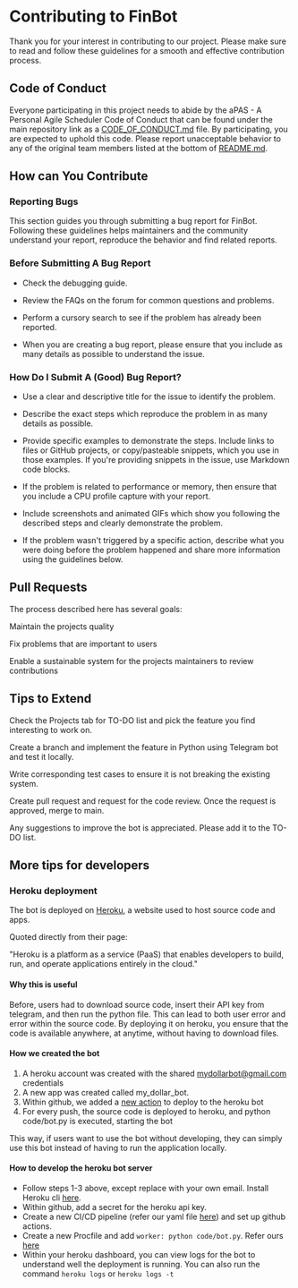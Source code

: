 # Contributing to FinBot

Thank you for your interest in contributing to our project. Please make sure to read and follow these guidelines for a smooth and effective contribution process.

## Code of Conduct

Everyone participating in this project needs to abide by the aPAS - A Personal Agile Scheduler Code of Conduct that can be found under the main repository link as a [CODE_OF_CONDUCT.md](https://github.com/vyshnavi-adusumelli/FinBot/blob/main/CODE_OF_CONDUCT.md) file. By participating, you are expected to uphold this code. Please report unacceptable behavior to any of the original team members listed at the bottom of [README.md](https://github.com/vyshnavi-adusumelli/FinBot/blob/main/README.md).

## How can You Contribute
 
### Reporting Bugs

This section guides you through submitting a bug report for FinBot. Following these guidelines helps maintainers and the community understand your report, reproduce the behavior and find related reports.

### Before Submitting A Bug Report

- Check the debugging guide.

- Review the FAQs on the forum for common questions and problems.

- Perform a cursory search to see if the problem has already been reported.

- When you are creating a bug report, please ensure that you include as many details as possible to understand the issue.

### How Do I Submit A (Good) Bug Report?

- Use a clear and descriptive title for the issue to identify the problem.

- Describe the exact steps which reproduce the problem in as many details as possible.

- Provide specific examples to demonstrate the steps. Include links to files or GitHub projects, or copy/pasteable snippets, which you use in those examples. If you're providing snippets in the issue, use Markdown code blocks.

- If the problem is related to performance or memory, then ensure that you include a CPU profile capture with your report.

- Include screenshots and animated GIFs which show you following the described steps and clearly demonstrate the problem.

- If the problem wasn't triggered by a specific action, describe what you were doing before the problem happened and share more information using the guidelines below.

## Pull Requests

The process described here has several goals:

Maintain the projects quality

Fix problems that are important to users

Enable a sustainable system for the projects maintainers to review contributions

## Tips to Extend

Check the Projects tab for TO-DO list and pick the feature you find interesting to work on.

Create a branch and implement the feature in Python using Telegram bot and test it locally.

Write corresponding test cases to ensure it is not breaking the existing system.

Create pull request and request for the code review. Once the request is approved, merge to main.

Any suggestions to improve the bot is appreciated. Please add it to the TO-DO list.

## More tips for developers
### Heroku deployment
The bot is deployed on [Heroku](https://www.heroku.com/), a website used to host source code and apps.

Quoted directly from their page:

"Heroku is a platform as a service (PaaS) that enables developers to build, run, and operate applications entirely in the cloud."


#### Why this is useful

Before, users had to download source code, insert their API key from telegram, and then run the python file. 
This can lead to both user error and error within the source code. By deploying it on heroku, you ensure that
the code is available anywhere, at anytime, without having to download files.


#### How we created the bot

1. A heroku account was created with the shared mydollarbot@gmail.com credentials
2. A new app was created called my_dollar_bot. 
3. Within github, we added a [new action](.github/workflows/deploy.yml) to deploy to the heroku bot
4. For every push, the source code is deployed to heroku, and python code/bot.py is executed, starting the bot

This way, if users want to use the bot without developing, they can simply use this bot instead of having to run the
application locally.

#### How to develop the heroku bot server

- Follow steps 1-3 above, except replace with your own email. Install Heroku cli [here](https://devcenter.heroku.com/articles/heroku-cli#download-and-install).
- Within github, add a secret for the heroku api key.
- Create a new CI/CD pipeline (refer our yaml file [here](.github/workflows/deploy.yml)) and set up github actions.
- Create a new Procfile and add `worker: python code/bot.py`. Refer ours [here](https://github.com/mtkumar123/MyDollarBot/blob/main/Procfile)
- Within your heroku dashboard, you can view logs for the bot to understand well the deployment is running. You can also run the command `heroku logs` or `heroku logs -t`
